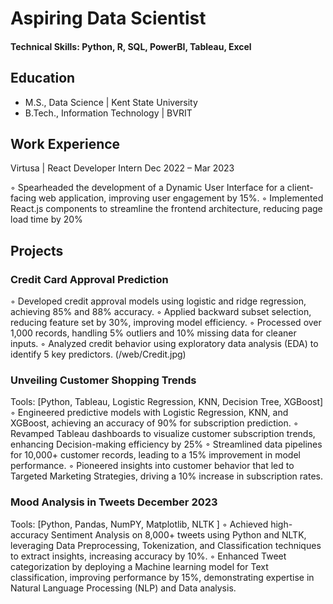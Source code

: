 # Aspiring Data Scientist

#### Technical Skills: Python, R, SQL, PowerBI, Tableau, Excel

## Education
- M.S., Data Science | Kent State University
- B.Tech., Information Technology | BVRIT

## Work Experience

Virtusa | React Developer Intern                                   Dec 2022 – Mar 2023

◦ Spearheaded the development of a Dynamic User Interface for a client-facing web application,
improving user engagement by 15%.
◦ Implemented React.js components to streamline the frontend architecture, reducing page load time by 20%


## Projects
### Credit Card Approval Prediction
	             
◦ Developed credit approval models using logistic and ridge regression, achieving 85% and 88% accuracy. 
◦ Applied backward subset selection, reducing feature set by 30%, improving model efficiency.
◦ Processed over 1,000 records, handling 5% outliers and 10% missing data for cleaner inputs. 
◦ Analyzed credit behavior using exploratory data analysis (EDA) to identify 5 key predictors.
(/web/Credit.jpg)

### Unveiling Customer Shopping Trends 				    
Tools: [Python, Tableau, Logistic Regression, KNN, Decision Tree, XGBoost]
◦ Engineered predictive models with Logistic Regression, KNN, and XGBoost, achieving an accuracy of
90% for subscription prediction.
◦ Revamped Tableau dashboards to visualize customer subscription trends, enhancing Decision-making
efficiency by 25%
◦ Streamlined data pipelines for 10,000+ customer records, leading to a 15% improvement in model
performance.
◦ Pioneered insights into customer behavior that led to Targeted Marketing Strategies, driving a 10%
increase in subscription rates.


### Mood Analysis in Tweets December 2023 
Tools: [Python, Pandas, NumPY, Matplotlib, NLTK ]
◦ Achieved high-accuracy Sentiment Analysis on 8,000+ tweets using Python and NLTK, leveraging Data
Preprocessing, Tokenization, and Classification techniques to extract insights, increasing accuracy by 10%.
◦ Enhanced Tweet categorization by deploying a Machine learning model for Text classification, improving performance by 15%, demonstrating expertise in Natural Language Processing (NLP) and Data analysis.
